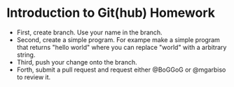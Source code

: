 Introduction to Git(hub) **Homework**
====================================================
* First, create branch. Use your name in the branch.
* Second, create a simple program. For exampe make a simple program that returns "hello world" where you can replace "world" with a arbitrary string.
* Third, push your change onto the branch.
* Forth, submit a pull request and request either @BoGGoG or @mgarbiso to review it.
